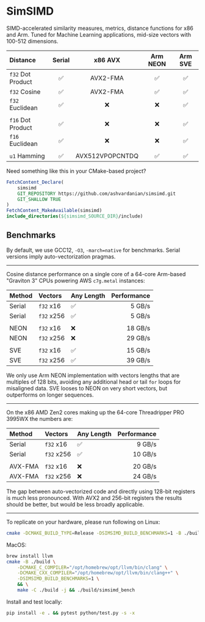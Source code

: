 # SimSIMD

SIMD-accelerated similarity measures, metrics, distance functions for x86 and Arm.
Tuned for Machine Learning applications, mid-size vectors with 100-512 dimensions.

| Distance          | Serial |     x86 AVX     | Arm NEON | Arm SVE |
| :---------------- | :----: | :-------------: | :------: | :-----: |
| `f32` Dot Product |   ✅    |    AVX2-FMA     |    ✅     |    ✅    |
| `f32` Cosine      |   ✅    |    AVX2-FMA     |    ✅     |    ✅    |
| `f32` Euclidean   |   ✅    |        ❌        |    ❌     |    ✅    |
|                   |        |                 |          |         |
| `f16` Dot Product |   ✅    |        ❌        |    ❌     |    ✅    |
| `f16` Euclidean   |   ✅    |        ❌        |    ❌     |    ✅    |
|                   |        |                 |          |         |
| `u1` Hamming      |   ✅    | AVX512VPOPCNTDQ |    ✅     |    ✅    |

Need something like this in your CMake-based project?

```cmake
FetchContent_Declare(
    simsimd
    GIT_REPOSITORY https://github.com/ashvardanian/simsimd.git
    GIT_SHALLOW TRUE
)
FetchContent_MakeAvailable(simsimd)
include_directories(${simsimd_SOURCE_DIR}/include)
```

## Benchmarks

By default, we use GCC12, `-O3`, `-march=native` for benchmarks.
Serial versions imply auto-vectorization pragmas.

---

Cosine distance performance on a single core of a 64-core Arm-based "Graviton 3" CPUs powering AWS `c7g.metal` instances:

| Method | Vectors    | Any Length | Performance |
| :----- | :--------- | :--------- | ----------: |
| Serial | `f32` x16  | ✅          |      5 GB/s |
| Serial | `f32` x256 | ✅          |      5 GB/s |
|        |            |            |             |
| NEON   | `f32` x16  | ❌          |     18 GB/s |
| NEON   | `f32` x256 | ❌          |     29 GB/s |
|        |            |            |             |
| SVE    | `f32` x16  | ✅          |     15 GB/s |
| SVE    | `f32` x256 | ✅          |     39 GB/s |

We only use Arm NEON implementation with vectors lengths that are multiples of 128 bits, avoiding any additional head or tail `for` loops for misaligned data.
SVE looses to NEON on very short vectors, but outperforms on longer sequences.

---

On the x86 AMD Zen2 cores making up the 64-core Threadripper PRO 3995WX the numbers are:

| Method  | Vectors    | Any Length | Performance |
| :------ | :--------- | :--------- | ----------: |
| Serial  | `f32` x16  | ✅          |      9 GB/s |
| Serial  | `f32` x256 | ✅          |     10 GB/s |
|         |            |            |             |
| AVX-FMA | `f32` x16  | ❌          |     20 GB/s |
| AVX-FMA | `f32` x256 | ❌          |     24 GB/s |

The gap between auto-vectorized code and directly using 128-bit registers is much less pronounced.
With AVX2 and 256-bit registers the results should be better, but would be less broadly applicable.

---

To replicate on your hardware, please run following on Linux:

```sh
cmake -DCMAKE_BUILD_TYPE=Release -DSIMSIMD_BUILD_BENCHMARKS=1 -B ./build && make -C ./build && ./build/simsimd_bench
```

MacOS:

```sh
brew install llvm
cmake -B ./build \
    -DCMAKE_C_COMPILER="/opt/homebrew/opt/llvm/bin/clang" \
    -DCMAKE_CXX_COMPILER="/opt/homebrew/opt/llvm/bin/clang++" \
    -DSIMSIMD_BUILD_BENCHMARKS=1 \
    && \
    make -C ./build -j && ./build/simsimd_bench
```

Install and test locally:

```sh
pip install -e . && pytest python/test.py -s -x
```
